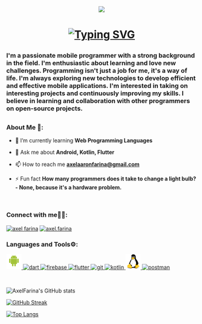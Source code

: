 <div align="center">
<img src="https://media.giphy.com/media/CrFLL3CnRpw5ddlBMm/giphy.gif" width="200"/>
<h1 align="center">
  
  [![Typing SVG](https://readme-typing-svg.demolab.com?font=Fira+Code&weight=600&size=27&pause=1000&color=F727F2&width=435&lines=Hi+%F0%9F%91%8B%2C+I'm+Axel+Farina;Junior+Mobile+Developer;Always+learning+new+things)](https://git.io/typing-svg)
  
  </h1>
</div>


<h3 align="left">I'm a passionate mobile programmer with a strong background in the field. I'm enthusiastic about learning and love new challenges. Programming isn't just a job for me, it's a way of life. I'm always exploring new technologies to develop efficient and effective mobile applications. I'm interested in taking on interesting projects and continuously improving my skills. I believe in learning and collaboration with other programmers on open-source projects.</h3> 

<h2></h2>

### About Me 📢:

- 🌱 I’m currently learning ****Web Programming Languages****

- 💬 Ask me about ****Android, Kotlin, Flutter****

- 📫 How to reach me ****axelaaronfarina@gmail.com****

- ⚡ Fun fact **How many programmers does it take to change a light bulb? - None, because it's a hardware problem.**

<br/>
<h3 align="left">Connect with me👨‍💻:</h3>
<p align="left">
<a href="https://fb.com/axel farina" target="blank"><img align="center" src="https://raw.githubusercontent.com/rahuldkjain/github-profile-readme-generator/master/src/images/icons/Social/facebook.svg" alt="axel farina" height="30" width="40" /></a>
<a href="https://instagram.com/axel.farina" target="blank"><img align="center" src="https://raw.githubusercontent.com/rahuldkjain/github-profile-readme-generator/master/src/images/icons/Social/instagram.svg" alt="axel.farina" height="30" width="40" /></a>
</p>


<h3 align="left">Languages and Tools⚙️:</h3>
<p align="left"> <a href="https://developer.android.com" target="_blank" rel="noreferrer"> <img src="https://raw.githubusercontent.com/devicons/devicon/master/icons/android/android-original-wordmark.svg" alt="android" width="40" height="40"/> </a> <a href="https://dart.dev" target="_blank" rel="noreferrer"> <img src="https://www.vectorlogo.zone/logos/dartlang/dartlang-icon.svg" alt="dart" width="40" height="40"/> </a> <a href="https://firebase.google.com/" target="_blank" rel="noreferrer"> <img src="https://www.vectorlogo.zone/logos/firebase/firebase-icon.svg" alt="firebase" width="40" height="40"/> </a> <a href="https://flutter.dev" target="_blank" rel="noreferrer"> <img src="https://www.vectorlogo.zone/logos/flutterio/flutterio-icon.svg" alt="flutter" width="40" height="40"/> </a> <a href="https://git-scm.com/" target="_blank" rel="noreferrer"> <img src="https://www.vectorlogo.zone/logos/git-scm/git-scm-icon.svg" alt="git" width="40" height="40"/> </a> <a href="https://kotlinlang.org" target="_blank" rel="noreferrer"> <img src="https://www.vectorlogo.zone/logos/kotlinlang/kotlinlang-icon.svg" alt="kotlin" width="40" height="40"/> </a> <a href="https://www.linux.org/" target="_blank" rel="noreferrer"> <img src="https://raw.githubusercontent.com/devicons/devicon/master/icons/linux/linux-original.svg" alt="linux" width="40" height="40"/> </a> <a href="https://postman.com" target="_blank" rel="noreferrer"> <img src="https://www.vectorlogo.zone/logos/getpostman/getpostman-icon.svg" alt="postman" width="40" height="40"/> </a> </p>

<br/>

![AxelFarina's GitHub stats](https://github-readme-stats.vercel.app/api?username=axelfarina&show_icons=true&theme=radical)

[![GitHub Streak](http://github-readme-streak-stats.herokuapp.com?user=axelfarina&theme=synthwave&hide_border=true)](https://git.io/streak-stats)

[![Top Langs](https://github-readme-stats.vercel.app/api/top-langs/?username=axelfarina&layout=compact)](https://github.com/anuraghazra/github-readme-stats)



